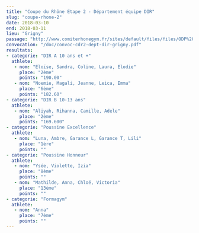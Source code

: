 ```yaml
---
title: "Coupe du Rhône Etape 2 - Département équipe DIR"
slug: "coupe-rhone-2"
date: 2018-03-10
end: 2018-03-11
lieu: "Grigny"
passage: "http://www.comiterhonegym.fr/sites/default/files/files/ODP%20GRIGNY%20GAF%20(7).pdf"
convocation: "/doc/convoc-cdr2-dept-dir-grigny.pdf"
resultats:
- categorie: "DIR A 10 ans et +"
  athlete:
   - nom: "Eloïse, Sandra, Coline, Laura, Elodie"
     place: "2ème"
     points: "190.00"
   - nom: "Noemie, Magali, Jeanne, Leica, Emma"
     place: "6ème"
     points: "182.60"
- categorie: "DIR B 10-13 ans"
  athlete:
   - nom: "Aliyah, Rihanna, Camille, Adele"
     place: "2ème"
     points: "169.600"
- categorie: "Poussine Excellence"
  athlete:
   - nom: "Luna, Ambre, Garance L, Garance T, Lili"
     place: "1ère"
     points: ""
- categorie: "Poussine Honneur"
  athlete:
   - nom: "Ysée, Violette, Izia"
     place: "8ème"
     points: ""
   - nom: "Mathilde, Anna, Chloé, Victoria"
     place: "13ème"
     points: ""
- categorie: "Formagym"
  athlete:
   - nom: "Anna"
     place: "7ème"
     points: ""
---
```


